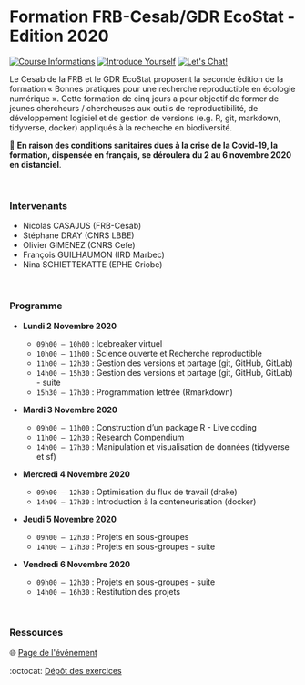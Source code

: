 # Formation FRB-Cesab/GDR EcoStat - Edition 2020

[![Course Informations](https://img.shields.io/badge/Informations-go-red?style=flat&logo=github)](https://hackmd.io/kMboCUzyQNmReObNDYoQ6A)
[![Introduce Yourself](https://img.shields.io/badge/Who%20are%20you%3F-go-brightgreen?style=flat&logo=atom)](https://hackmd.io/F-mjO0adRSuuhf93lf39Zg)
[![Let's Chat!](https://img.shields.io/badge/Let's%20Chat!-go-yellowgreen?style=flat&logo=markdown)](https://hackmd.io/TXGHRIFVSm--9b8Y7yWKrw)

Le Cesab de la FRB et le GDR EcoStat proposent la seconde édition de la formation « Bonnes pratiques pour une recherche reproductible en écologie numérique ». Cette formation de cinq jours a pour objectif de former de jeunes chercheurs / chercheuses aux outils de reproductibilité, de développement logiciel et de gestion de versions (e.g. R, git, markdown, tidyverse, docker) appliqués à la recherche en biodiversité.

:construction_worker: **En raison des conditions sanitaires dues à la crise de la Covid-19, la formation, dispensée en français, se déroulera du 2 au 6 novembre 2020 en distanciel**.



<br />



### Intervenants

- Nicolas CASAJUS (FRB-Cesab)
- Stéphane DRAY (CNRS LBBE)
- Olivier GIMENEZ (CNRS Cefe)
- François GUILHAUMON (IRD Marbec)
- Nina SCHIETTEKATTE (EPHE Criobe)



<br />



### Programme

- **Lundi 2 Novembre 2020**
  - `09h00 – 10h00` : Icebreaker virtuel
  - `10h00 – 11h00` : Science ouverte et Recherche reproductible
  - `11h00 – 12h30` : Gestion des versions et partage (git, GitHub, GitLab)
  - `14h00 – 15h30` : Gestion des versions et partage (git, GitHub, GitLab) - suite
  - `15h30 – 17h30` : Programmation lettrée (Rmarkdown)

- **Mardi 3 Novembre 2020**
  - `09h00 – 11h00` : Construction d’un package R - Live coding
  - `11h00 – 12h30` : Research Compendium
  - `14h00 – 17h30` : Manipulation et visualisation de données (tidyverse et sf)

- **Mercredi 4 Novembre 2020**
  - `09h00 – 12h30` : Optimisation du flux de travail (drake)
  - `14h00 – 17h30` : Introduction à la conteneurisation (docker)

- **Jeudi 5 Novembre 2020**
  - `09h00 – 12h30` : Projets en sous-groupes
  - `14h00 – 17h30` : Projets en sous-groupes - suite

- **Vendredi 6 Novembre 2020**
  - `09h00 – 12h30` : Projets en sous-groupes - suite
  - `14h00 – 16h30` : Restitution des projets



<br />



### Ressources

:globe_with_meridians: [Page de l'événement](https://www.fondationbiodiversite.fr/evenement/frb-cesab-formation-reproductibilite-2020/)

:octocat: [Dépôt des exercices](https://github.com/FRBCesab/datatoolbox-exos)
